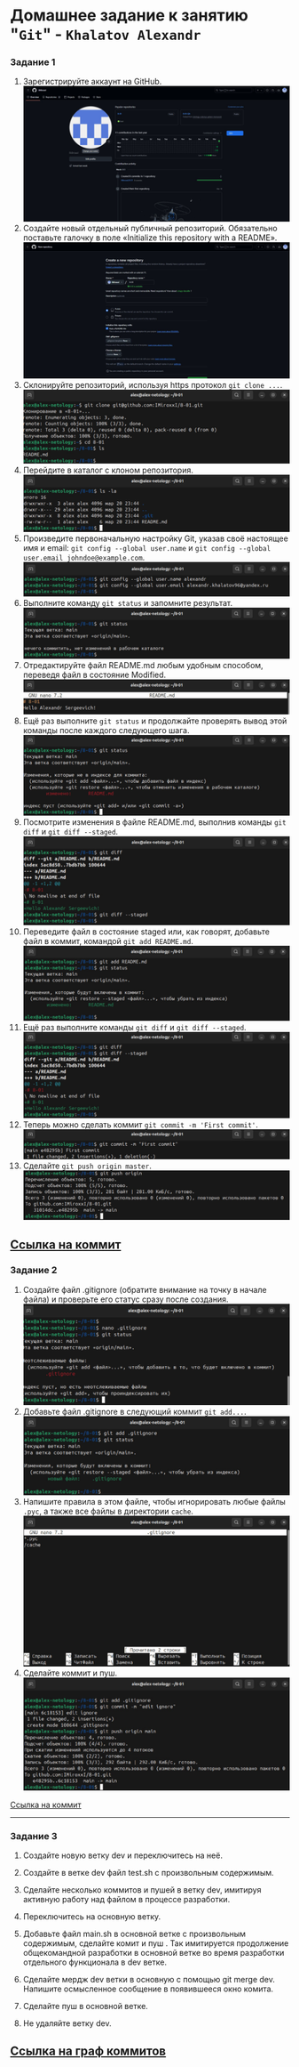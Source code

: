 # Домашнее задание к занятию "`Git`" - `Khalatov Alexandr`

### Задание 1

1. Зарегистрируйте аккаунт на GitHub.
![1](https://github.com/IMiroxxI/8-01-Git/blob/main/img/1.jpg)
2. Создайте новый отдельный публичный репозиторий. Обязательно поставьте галочку в поле «Initialize this repository with a README». 
![2](https://github.com/IMiroxxI/8-01-Git/blob/main/img/2.png)
3. Склонируйте репозиторий, используя https протокол `git clone ...`.
![3](https://github.com/IMiroxxI/8-01-Git/blob/main/img/3.png)
4. Перейдите в каталог с клоном репозитория.
![4](https://github.com/IMiroxxI/8-01-Git/blob/main/img/4.png)
5. Произведите первоначальную настройку Git, указав своё настоящее имя и email: `git config --global user.name` и `git config --global user.email johndoe@example.com`.
![5](https://github.com/IMiroxxI/8-01-Git/blob/main/img/5.png)
6. Выполните команду `git status` и запомните результат.
![6](https://github.com/IMiroxxI/8-01-Git/blob/main/img/6.png)
7. Отредактируйте файл README.md любым удобным способом, переведя файл в состояние Modified.
![7](https://github.com/IMiroxxI/8-01-Git/blob/main/img/7.png)
8. Ещё раз выполните `git status` и продолжайте проверять вывод этой команды после каждого следующего шага.
![8](https://github.com/IMiroxxI/8-01-Git/blob/main/img/8.png)
9. Посмотрите изменения в файле README.md, выполнив команды `git diff` и `git diff --staged`.
![9](https://github.com/IMiroxxI/8-01-Git/blob/main/img/9.png)
10. Переведите файл в состояние staged или, как говорят, добавьте файл в коммит, командой `git add README.md`.
![10](https://github.com/IMiroxxI/8-01-Git/blob/main/img/10.png)
11. Ещё раз выполните команды `git diff` и `git diff --staged`.
![11](https://github.com/IMiroxxI/8-01-Git/blob/main/img/11.png)
12. Теперь можно сделать коммит `git commit -m 'First commit'`.
![12](https://github.com/IMiroxxI/8-01-Git/blob/main/img/12.png)
13. Сделайте `git push origin master`.
![13](https://github.com/IMiroxxI/8-01-Git/blob/main/img/13.png)

[Ссылка на коммит](https://github.com/IMiroxxI/8-01/commit/e48295ba022506e6fa38208c7c0ecf30395a9596)
---

### Задание 2

1. Создайте файл .gitignore (обратите внимание на точку в начале файла) и проверьте его статус сразу после создания.
![1](https://github.com/IMiroxxI/8-01-Git/blob/main/img2/2-1.png)
2. Добавьте файл .gitignore в следующий коммит `git add...`.
![2](https://github.com/IMiroxxI/8-01-Git/blob/main/img2/2-2.png)
3. Напишите правила в этом файле, чтобы игнорировать любые файлы `.pyc`, а также все файлы в директории `cache`.
![3](https://github.com/IMiroxxI/8-01-Git/blob/main/img2/2-3.png)
4. Сделайте коммит и пуш.
![4](https://github.com/IMiroxxI/8-01-Git/blob/main/img2/2-4.png)

[Ссылка на коммит](https://github.com/IMiroxxI/8-01/commit/6c18153fbc2cbc345a05712e3b501ab5d65a2392)

---

### Задание 3

1. Создайте новую ветку dev и переключитесь на неё.

2. Создайте в ветке dev файл test.sh с произвольным содержимым.

3. Сделайте несколько коммитов и пушей  в ветку dev, имитируя активную работу над  файлом в процессе разработки.

4. Переключитесь на основную ветку.

5. Добавьте файл main.sh в основной ветке с произвольным содержимым, сделайте комит и пуш . Так имитируется продолжение общекомандной разработки в основной ветке во время разработки отдельного функционала в dev  ветке.

6. Сделайте мердж dev  ветки в основную с помощью git merge dev. Напишите осмысленное сообщение в появившееся окно комита.

7. Сделайте пуш в основной ветке.

8. Не удаляйте ветку dev.

[Ссылка на граф коммитов](https://github.com/IMiroxxI/8-01/network)
---
